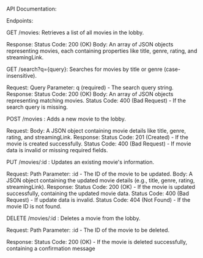 API Documentation:

Endpoints:

GET /movies: Retrieves a list of all movies in the lobby.

Response:
Status Code: 200 (OK)
Body: An array of JSON objects representing movies, each containing properties like title, genre, rating, and streamingLink.


GET /search?q={query}: Searches for movies by title or genre (case-insensitive).

Request:
Query Parameter: q (required) - The search query string.
Response:
Status Code: 200 (OK)
Body: An array of JSON objects representing matching movies.
Status Code: 400 (Bad Request) - If the search query is missing.


POST /movies  : Adds a new movie to the lobby.

Request:
Body: A JSON object containing movie details like title, genre, rating, and streamingLink.
Response:
Status Code: 201 (Created) - If the movie is created successfully.
Status Code: 400 (Bad Request) - If movie data is invalid or missing required fields. 


PUT /movies/:id : Updates an existing movie's information.

Request:
Path Parameter: :id - The ID of the movie to be updated.
Body: A JSON object containing the updated movie details (e.g., title, genre, rating, streamingLink).
Response:
Status Code: 200 (OK) - If the movie is updated successfully, containing the updated movie data.
Status Code: 400 (Bad Request) - If update data is invalid.
Status Code: 404 (Not Found) - If the movie ID is not found.

DELETE /movies/:id : Deletes a movie from the lobby.

Request:
Path Parameter: :id - The ID of the movie to be deleted.
 
Response:
Status Code: 200 (OK) - If the movie is deleted successfully, containing a confirmation message